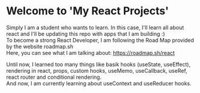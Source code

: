 # Welcome to 'My React Projects'

Simply I am a student who wants to learn.
In this case, I'll learn all about react and I'll be updating this repo with apps that I am building :)
<br />
To become a strong React Developer, I am following the Road Map provided by the website roadmap.sh<br />
Here, you can see what I am talking about:
https://roadmap.sh/react <br />

Until now, I learned too many things like basik hooks (useState, useEffect), rendering in react, props, custom hooks, useMemo, useCallback, useRef, react router and conditional rendering. <br />
And now, I am currently learning about useContext and useReducer hooks.

